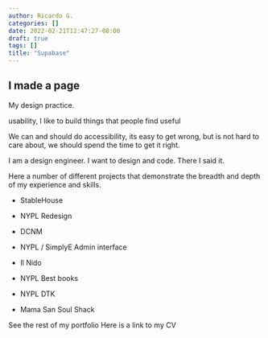 ```yaml
---
author: Ricardo G.
categories: []
date: 2022-02-21T12:47:27-08:00
draft: true
tags: []
title: "Supabase"
---
```

## I made a page

My design practice.

usability, I like to build things that people find useful

We can and should do accessibility, its easy to get wrong, but is not hard to care about, we should spend the time to get it right.

I am a design engineer. I want to design and code. There I said it.

Here a number of different projects that demonstrate the breadth and depth of my experience and skills.

- StableHouse

- NYPL Redesign

- DCNM

- NYPL / SimplyE Admin interface

- Il Nido

- NYPL Best books

- NYPL DTK

- Mama San Soul Shack

See the rest of my portfolio
Here is a link to my CV
